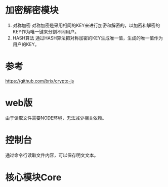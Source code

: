# 加密解密模块
1. 对称加密
对称加密是采用相同的KEY来进行加密和解密的，以加密和解密的KEY作为唯一键来分割不同用户。
2. HASH算法
通过HASH算法把对称加密的KEY生成唯一值，生成的唯一值作为用户的KEY。

# 参考
https://github.com/brix/crypto-js

# web版
由于读取文件需要NODE环境，无法减少相关依赖。

# 控制台
通过命令行读取文件内容，可以保存明文文本。

# 核心模块Core